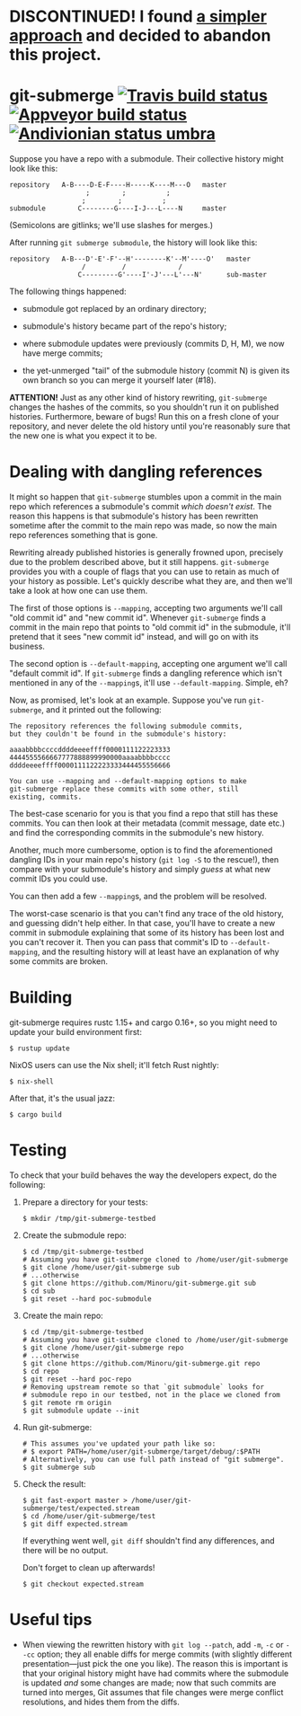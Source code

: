 **DISCONTINUED!** I found [a simpler approach](https://blog.debiania.in.ua/posts/2017-07-06-pulling-submodule-s-history-into-the-main-repository.html) and decided to abandon this project.
======

git-submerge [![Travis build status][travis-badge]][travis-build] [![Appveyor build status][appveyor-badge]][appveyor-build] [![Andivionian status umbra][andivionian-status-badge]][andivionian-status-link]
============

[travis-badge]: https://travis-ci.org/Minoru/git-submerge.svg?branch=master
[travis-build]: https://travis-ci.org/Minoru/git-submerge
[appveyor-badge]: https://ci.appveyor.com/api/projects/status/2a63wgfyk2utv6f0/branch/master?svg=true
[appveyor-build]: https://ci.appveyor.com/project/Minoru/git-submerge/branch/master
[andivionian-status-badge]: https://img.shields.io/badge/status-enfer-orange.svg
[andivionian-status-link]: https://github.com/ForNeVeR/andivionian-status-classifier##status-enfer-

Suppose you have a repo with a submodule. Their collective history might look
like this:

    repository   A-B----D-E-F----H-----K----M---O   master
                       ;        ;          ;
                      ;        ;          ;
    submodule        C--------G----I-J---L----N     master

(Semicolons are gitlinks; we'll use slashes for merges.)

After running `git submerge submodule`, the history will look like this:

    repository   A-B---D'-E'-F'--H'--------K'--M'----O'   master
                      /         /             /
                     C---------G'----I'-J'---L'---N'      sub-master

The following things happened:

* submodule got replaced by an ordinary directory;

* submodule's history became part of the repo's history;

* where submodule updates were previously (commits D, H, M), we now have merge
  commits;

* the yet-unmerged "tail" of the submodule history (commit N) is given its own
  branch so you can merge it yourself later (#18).

**ATTENTION!** Just as any other kind of history rewriting, `git-submerge`
changes the hashes of the commits, so you shouldn't run it on published
histories. Furthermore, beware of bugs! Run this on a fresh clone of your
repository, and never delete the old history until you're reasonably sure that
the new one is what you expect it to be.

Dealing with dangling references
================================

It might so happen that `git-submerge` stumbles upon a commit in the main repo
which references a submodule's commit *which doesn't exist*. The reason this
happens is that submodule's history has been rewritten sometime after the
commit to the main repo was made, so now the main repo references something
that is gone.

Rewriting already published histories is generally frowned upon, precisely due
to the problem described above, but it still happens. `git-submerge` provides
you with a couple of flags that you can use to retain as much of your history
as possible. Let's quickly describe what they are, and then we'll take a look at
how one can use them.

The first of those options is `--mapping`, accepting two arguments we'll call
"old commit id" and "new commit id". Whenever `git-submerge` finds a commit in
the main repo that points to "old commit id" in the submodule, it'll pretend
that it sees "new commit id" instead, and will go on with its business.

The second option is `--default-mapping`, accepting one argument we'll call
"default commit id". If `git-submerge` finds a dangling reference which isn't
mentioned in any of the `--mapping`s, it'll use `--default-mapping`. Simple, eh?

Now, as promised, let's look at an example. Suppose you've run `git-submerge`,
and it printed out the following:

```
The repository references the following submodule commits,
but they couldn't be found in the submodule's history:

aaaabbbbccccddddeeeeffff0000111122223333
4444555566667777888899990000aaaabbbbcccc
ddddeeeeffff0000111122223333444455556666

You can use --mapping and --default-mapping options to make
git-submerge replace these commits with some other, still
existing, commits.
```

The best-case scenario for you is that you find a repo that still has these
commits. You can then look at their metadata (commit message, date etc.) and
find the corresponding commits in the submodule's new history.

Another, much more cumbersome, option is to find the aforementioned dangling IDs
in your main repo's history (`git log -S` to the rescue!), then compare with
your submodule's history and simply *guess* at what new commit IDs you could
use.

You can then add a few `--mapping`s, and the problem will be resolved.

The worst-case scenario is that you can't find any trace of the old history, and
guessing didn't help either. In that case, you'll have to create a new commit in
submodule explaining that some of its history has been lost and you can't
recover it. Then you can pass that commit's ID to `--default-mapping`, and the
resulting history will at least have an explanation of why some commits are
broken.

Building
========

git-submerge requires rustc 1.15+ and cargo 0.16+, so you might need to update
your build environment first:

```console
$ rustup update
```

NixOS users can use the Nix shell; it'll fetch Rust nightly:

```console
$ nix-shell
```

After that, it's the usual jazz:

```console
$ cargo build
```

Testing
=======

To check that your build behaves the way the developers expect, do the following:

1. Prepare a directory for your tests:

    ```console
    $ mkdir /tmp/git-submerge-testbed
    ```

2. Create the submodule repo:

    ```console
    $ cd /tmp/git-submerge-testbed
    # Assuming you have git-submerge cloned to /home/user/git-submerge
    $ git clone /home/user/git-submerge sub
    # ...otherwise
    $ git clone https://github.com/Minoru/git-submerge.git sub
    $ cd sub
    $ git reset --hard poc-submodule
    ```

3. Create the main repo:

    ```console
    $ cd /tmp/git-submerge-testbed
    # Assuming you have git-submerge cloned to /home/user/git-submerge
    $ git clone /home/user/git-submerge repo
    # ...otherwise
    $ git clone https://github.com/Minoru/git-submerge.git repo
    $ cd repo
    $ git reset --hard poc-repo
    # Removing upstream remote so that `git submodule` looks for
    # submodule repo in our testbed, not in the place we cloned from
    $ git remote rm origin
    $ git submodule update --init
    ```

4. Run git-submerge:

    ```console
    # This assumes you've updated your path like so:
    # $ export PATH=/home/user/git-submerge/target/debug/:$PATH
    # Alternatively, you can use full path instead of "git submerge".
    $ git submerge sub
    ```

5. Check the result:

    ```console
    $ git fast-export master > /home/user/git-submerge/test/expected.stream
    $ cd /home/user/git-submerge/test
    $ git diff expected.stream
    ```

    If everything went well, `git diff` shouldn't find any differences, and
    there will be no output.

    Don't forget to clean up afterwards!

    ```console
    $ git checkout expected.stream
    ```

Useful tips
===========

* When viewing the rewritten history with `git log --patch`, add `-m`, `-c` or
    `--cc` option; they all enable diffs for merge commits (with slightly
    different presentation—just pick the one you like). The reason this is
    important is that your original history might have had commits where the
    submodule is updated *and* some changes are made; now that such commits are
    turned into merges, Git assumes that file changes were merge conflict
    resolutions, and hides them from the diffs.
